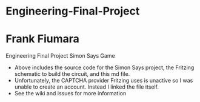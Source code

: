 # Engineering-Final-Project
# Frank Fiumara
Engineering Final Project Simon Says Game
* Above includes the source code for the Simon Says project, the Fritzing schematic to build the circuit, and this md file.
* Unfortunately, the CAPTCHA provider Fritzing uses is unactive so I was unable to create an account. Instead I linked the file itself.
* See the wiki and issues for more information
